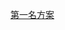 [第一名方案](https://mp.weixin.qq.com/s?__biz=MzA3MzI4MjgzMw==&mid=2650802422&idx=3&sn=1d816b0657962e2cfb8d8d62df6327da&chksm=84e5cc88b392459ea97be4a6eaf79abe26d21bf4eaa65490d26d409bda5ff8dc19545c7154e3&mpshare=1&scene=23&srcid=1115eSKdOwqEB7Ld1wqmhWqh&sharer_sharetime=1605419285789&sharer_shareid=0e8353dcb5f53b85da8e0afe73a0021b%23rd)
